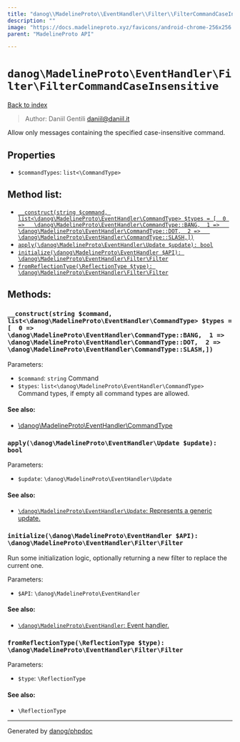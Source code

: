 ```yaml
---
title: "danog\\MadelineProto\\EventHandler\\Filter\\FilterCommandCaseInsensitive: Allow only messages containing the specified case-insensitive command."
description: ""
image: "https://docs.madelineproto.xyz/favicons/android-chrome-256x256.png"
parent: "MadelineProto API"

---
```

# `danog\MadelineProto\EventHandler\Filter\FilterCommandCaseInsensitive`
[Back to index](../../../../index.html)

> Author: Daniil Gentili <daniil@daniil.it>  
  

Allow only messages containing the specified case-insensitive command.  



## Properties
* `$commandTypes`: `list<\CommandType>` 

## Method list:
* [`__construct(string $command, list<\danog\MadelineProto\EventHandler\CommandType> $types = [  0 =>   \danog\MadelineProto\EventHandler\CommandType::BANG,  1 =>   \danog\MadelineProto\EventHandler\CommandType::DOT,  2 =>   \danog\MadelineProto\EventHandler\CommandType::SLASH,])`](#__construct-string-command-list-danog-madelineproto-eventhandler-commandtype-types-0-danog-madelineproto-eventhandler-commandtype-bang-1-danog-madelineproto-eventhandler-commandtype-dot-2-danog-madelineproto-eventhandler-commandtype-slash)
* [`apply(\danog\MadelineProto\EventHandler\Update $update): bool`](#apply-danog-madelineproto-eventhandler-update-update-bool)
* [`initialize(\danog\MadelineProto\EventHandler $API): \danog\MadelineProto\EventHandler\Filter\Filter`](#initialize-danog-madelineproto-eventhandler-api-danog-madelineproto-eventhandler-filter-filter)
* [`fromReflectionType(\ReflectionType $type): \danog\MadelineProto\EventHandler\Filter\Filter`](#fromreflectiontype-reflectiontype-type-danog-madelineproto-eventhandler-filter-filter)

## Methods:
### `__construct(string $command, list<\danog\MadelineProto\EventHandler\CommandType> $types = [  0 =>   \danog\MadelineProto\EventHandler\CommandType::BANG,  1 =>   \danog\MadelineProto\EventHandler\CommandType::DOT,  2 =>   \danog\MadelineProto\EventHandler\CommandType::SLASH,])`




Parameters:

* `$command`: `string` Command  
* `$types`: `list<\danog\MadelineProto\EventHandler\CommandType>` Command types, if empty all command types are allowed.  


#### See also: 
* [\danog\MadelineProto\EventHandler\CommandType](../../../../danog/MadelineProto/EventHandler/CommandType.html)




### `apply(\danog\MadelineProto\EventHandler\Update $update): bool`




Parameters:

* `$update`: `\danog\MadelineProto\EventHandler\Update`   


#### See also: 
* [`\danog\MadelineProto\EventHandler\Update`: Represents a generic update.](../../../../danog/MadelineProto/EventHandler/Update.html)




### `initialize(\danog\MadelineProto\EventHandler $API): \danog\MadelineProto\EventHandler\Filter\Filter`

Run some initialization logic, optionally returning a new filter to replace the current one.


Parameters:

* `$API`: `\danog\MadelineProto\EventHandler`   


#### See also: 
* [`\danog\MadelineProto\EventHandler`: Event handler.](../../../../danog/MadelineProto/EventHandler.html)




### `fromReflectionType(\ReflectionType $type): \danog\MadelineProto\EventHandler\Filter\Filter`




Parameters:

* `$type`: `\ReflectionType`   


#### See also: 
* `\ReflectionType`




---
Generated by [danog/phpdoc](https://phpdoc.daniil.it)
